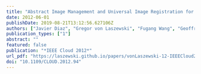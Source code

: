 ```yaml
---
title: "Abstract Image Management and Universal Image Registration for Cloud and HPC Infrastructures"
date: 2012-06-01
publishDate: 2019-08-21T13:12:56.627106Z
authors: ["Javier Diaz", "Gregor von Laszewski", "Fugang Wang", "Geoffrey C. Fox"]
publication_types: ["1"]
abstract: ""
featured: false
publication: "*IEEE Cloud 2012*"
url_pdf: "https://laszewski.github.io/papers/vonLaszewski-12-IEEECloud2012.pdf"
doi: "10.1109/CLOUD.2012.94"
---
```


